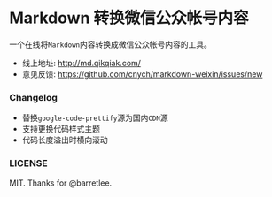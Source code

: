 # Markdown 转换微信公众帐号内容

一个在线将`Markdown`内容转换成微信公众帐号内容的工具。

- 线上地址: <http://md.qikqiak.com/>
- 意见反馈: <https://github.com/cnych/markdown-weixin/issues/new>

### Changelog

- 替换`google-code-prettify`源为国内`CDN`源
- 支持更换代码样式主题
- 代码长度溢出时横向滚动

### LICENSE

MIT. Thanks for @barretlee.
